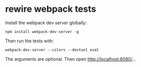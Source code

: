 # rewire webpack tests

Install the webpack dev server globally:

```
npm install webpack-dev-server -g
```

Then run the tests with:

```
webpack-dev-server --colors --devtool eval
```

The arguments are optional. Then open [http://localhost:8080/](http://localhost:8080/)...